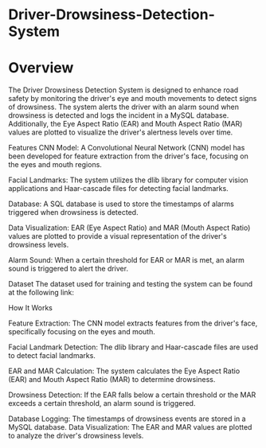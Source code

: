 # Driver-Drowsiness-Detection-System

# Overview
The Driver Drowsiness Detection System is designed to enhance road safety by monitoring the driver's eye and mouth movements to detect signs of drowsiness. The system alerts the driver with an alarm sound when drowsiness is detected and logs the incident in a MySQL database. Additionally, the Eye Aspect Ratio (EAR) and Mouth Aspect Ratio (MAR) values are plotted to visualize the driver's alertness levels over time.

Features
CNN Model: A Convolutional Neural Network (CNN) model has been developed for feature extraction from the driver's face, focusing on the eyes and mouth regions.

Facial Landmarks: The system utilizes the dlib library for computer vision applications and Haar-cascade files for detecting facial landmarks.

Database: A SQL database is used to store the timestamps of alarms triggered when drowsiness is detected.

Data Visualization: EAR (Eye Aspect Ratio) and MAR (Mouth Aspect Ratio) values are plotted to provide a visual representation of the driver's drowsiness levels.

Alarm Sound: When a certain threshold for EAR or MAR is met, an alarm sound is triggered to alert the driver.

Dataset
The dataset used for training and testing the system can be found at the following link:

How It Works

Feature Extraction: The CNN model extracts features from the driver's face, specifically focusing on the eyes and mouth.

Facial Landmark Detection: The dlib library and Haar-cascade files are used to detect facial landmarks.

EAR and MAR Calculation: The system calculates the Eye Aspect Ratio (EAR) and Mouth Aspect Ratio (MAR) to determine drowsiness.

Drowsiness Detection: If the EAR falls below a certain threshold or the MAR exceeds a certain threshold, an alarm sound is triggered.

Database Logging: The timestamps of drowsiness events are stored in a MySQL database.
Data Visualization: The EAR and MAR values are plotted to analyze the driver's drowsiness levels.
